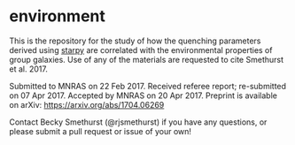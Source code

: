 # environment

This is the repository for the study of how the quenching parameters derived using [starpy](https://www.github.com/zooniverse/starpy) are correlated with the environmental properties of group galaxies. 
Use of any of the materials are requested to cite Smethurst et al. 2017.

Submitted to MNRAS on 22 Feb 2017.
Received referee report; re-submitted on 07 Apr 2017.
Accepted by MNRAS on 20 Apr 2017. Preprint is available on arXiv: https://arxiv.org/abs/1704.06269 


Contact Becky Smethurst (@rjsmethurst) if you have any questions, or please submit a pull request or issue of your own!
